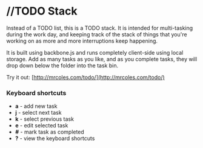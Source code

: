 //TODO Stack
============

Instead of a TODO list, this is a TODO stack. It is intended for multi-tasking during the work day, and keeping track of the stack of things that you're working on as more and more interruptions keep happening.

It is built using backbone.js and runs completely client-side using local storage. Add as many tasks as you like, and as you complete tasks, they will drop down below the folder into the task bin.

Try it out: [http://mrcoles.com/todo/](http://mrcoles.com/todo/)

### Keyboard shortcuts

*   __a__ - add new task
*   __j__ - select next task
*   __k__ - select previous task
*   __e__ - edit selected task
*   __#__ - mark task as completed
*   __?__ - view the keyboard shortcuts

